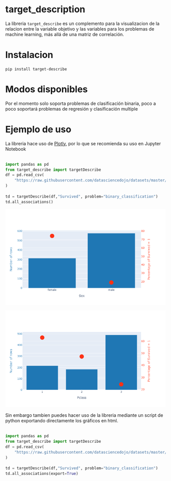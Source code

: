 # target_description

La libreria `target_describe` es un complemento para la visualizacion de la relacion entre la variable objetivo y las variables para los problemas de machine learning, más allá de una matriz de correlación.

# Instalacion

```
pip install target-describe
```

# Modos disponibles

Por el momento solo soporta problemas de clasificación binaria, poco a poco soportará problemas de regresión y clasificación multiple

# Ejemplo de uso

La libreria hace uso de [Plotly](https://plotly.com/), por lo que se recomienda su uso en Jupyter Notebook

```python

import pandas as pd
from target_describe import targetDescribe
df = pd.read_csv(
    "https://raw.githubusercontent.com/datasciencedojo/datasets/master/titanic.csv"
)

td = targetDescribe(df,"Survived", problem="binary_classification")
td.all_associations()
```

![hola](https://github.com/DanielR59/target_description/blob/main/img/Sex.png)

![hola2](https://github.com/DanielR59/target_description/blob/main/img/Pclass.png)

Sin embargo tambien puedes hacer uso de la libreria mediante un script de python exportando directamente los gráficos en html.

```python

import pandas as pd
from target_describe import targetDescribe
df = pd.read_csv(
    "https://raw.githubusercontent.com/datasciencedojo/datasets/master/titanic.csv"
)

td = targetDescribe(df,"Survived", problem="binary_classification")
td.all_associations(export=True)

```
